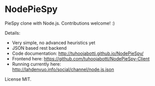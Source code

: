 NodePieSpy
==========

PieSpy clone with Node.js. Contributions welcome! :)

Details:

 * Very simple, no advanced heuristics yet
 * JSON based rest backend
 * Code documentation:  http://tuhoojabotti.github.io/NodePieSpy/
 * Frontend here: https://github.com/tuhoojabotti/NodePieSpy-Client
 * Running currently here: http://lahdenvuo.info/social/channel/node.js.json

License MIT.
